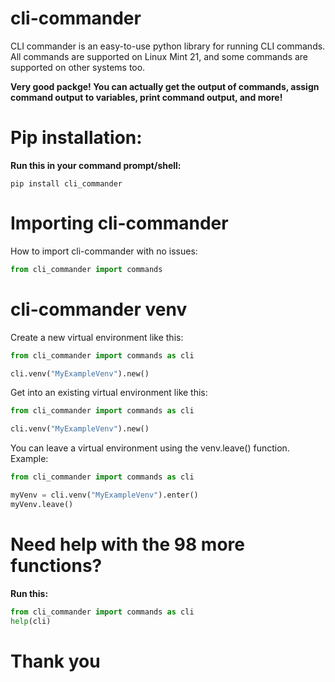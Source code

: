 # cli-commander

CLI commander is an easy-to-use python library for running CLI commands.
All commands are supported on Linux Mint 21, and some commands are supported on other
systems too.

**Very good packge! You can actually get the output of commands,
assign command output to variables,
print command output, and more!**

# Pip installation:
**Run this in your command prompt/shell:**

```
pip install cli_commander
```

# Importing cli-commander

How to import cli-commander with no issues:

```python
from cli_commander import commands
```

# cli-commander venv

Create a new virtual environment like this:

```python
from cli_commander import commands as cli

cli.venv("MyExampleVenv").new()
```

Get into an existing virtual environment like this:

```python
from cli_commander import commands as cli

cli.venv("MyExampleVenv").new()
```

You can leave a virtual environment using the venv.leave() function.
Example:

```python
from cli_commander import commands as cli

myVenv = cli.venv("MyExampleVenv").enter()
myVenv.leave()
```

# Need help with the 98 more functions?

**Run this:**

```python
from cli_commander import commands as cli
help(cli)
```

# Thank you
